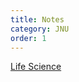 ```yaml
---
title: Notes
category: JNU
order: 1
---
```



[Life Science](<embed src="https://github.com/examguidance/examguidance.github.io/life_sciences.pdf" type="application/pdf"/>)

